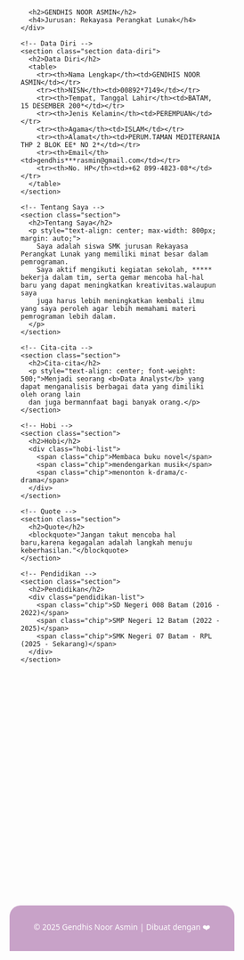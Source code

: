 <!DOCTYPE html>
<html lang="id">
<head>
  <meta charset="UTF-8">
  <meta name="viewport" content="width=device-width, initial-scale=1.0">
  <title>Web Profile Siswa</title>
  <style>
    * {
      margin: 0;
      padding: 0;
      box-sizing: border-box;
      font-family: 'Segoe UI', Tahoma, Geneva, Verdana, sans-serif;
    }

    body {
      background: #f8f6fa;
      color: #333;
      line-height: 1.6;
      overflow-x: hidden;
    }

    header {
      background: linear-gradient(135deg, #c8a2c8, #a2c2e6);
      color: #fff;
      padding: 60px 20px;
      text-align: center;
      border-radius: 0 0 40px 40px;
      animation: fadeDown 1s ease-in-out;
    }

    header h1 {
      font-size: 2.5rem;
      margin-bottom: 10px;
    }

    header p {
      font-size: 1.2rem;
      opacity: 0.9;
    }

    .container {
      max-width: 1100px;
      margin: auto;
      padding: 20px;
    }

    .profile-card {
      background: #fff;
      border-radius: 20px;
      padding: 30px;
      box-shadow: 0 8px 20px rgba(0,0,0,0.1);
      margin-top: -40px;
      text-align: center;
      animation: fadeUp 1.5s ease-in-out;
    }

    .profile-card img {
      width: 160px;
      height: 160px;
      border-radius: 50%;
      object-fit: cover;
      margin-bottom: 20px;
      border: 5px solid #c8a2c8;
      transition: transform 0.4s;
    }

    .profile-card img:hover {
      transform: scale(1.1) rotate(3deg);
    }

    .section {
      margin-top: 50px;
      padding: 20px;
      background: #fff;
      border-radius: 20px;
      box-shadow: 0 8px 20px rgba(0,0,0,0.1);
      animation: fadeUp 2s ease-in-out;
    }

    .section h2 {
      text-align: center;
      margin-bottom: 20px;
      color: #5a3c5a;
      position: relative;
    }

    .section h2::after {
      content: "";
      display: block;
      width: 60px;
      height: 4px;
      background: #c8a2c8;
      margin: 8px auto 0;
      border-radius: 2px;
    }

    .data-diri table {
      width: 100%;
      border-collapse: collapse;
    }

    .data-diri th, .data-diri td {
      padding: 12px 15px;
      text-align: left;
      border-bottom: 1px solid #eee;
    }

    .data-diri th {
      width: 220px;
      color: #6a4c93;
      background: #f3e8ff;
      border-radius: 8px;
    }

    .hobi-list, .pendidikan-list {
      display: flex;
      justify-content: center;
      flex-wrap: wrap;
      gap: 15px;
      margin-top: 15px;
    }

    .chip {
      background: #e6d4f5;
      padding: 12px 20px;
      border-radius: 25px;
      font-size: 0.95rem;
      font-weight: 500;
      color: #5a3c5a;
      transition: transform 0.3s;
    }

    .chip:hover {
      transform: scale(1.1);
      background: #c8a2c8;
      color: #fff;
    }

    blockquote {
      font-style: italic;
      color: #5a3c5a;
      text-align: center;
      border-left: 5px solid #c8a2c8;
      padding-left: 15px;
      margin: 20px auto;
      max-width: 700px;
      animation: pulse 3s infinite;
    }

    footer {
      margin-top: 50px;
      background: #c8a2c8;
      color: #fff;
      text-align: center;
      padding: 15px;
      border-radius: 20px 20px 0 0;
    }

    /* Animasi */
    @keyframes fadeUp {
      from { opacity: 0; transform: translateY(50px); }
      to { opacity: 1; transform: translateY(0); }
    }

    @keyframes fadeDown {
      from { opacity: 0; transform: translateY(-50px); }
      to { opacity: 1; transform: translateY(0); }
    }

    @keyframes pulse {
      0% { transform: scale(1); }
      50% { transform: scale(1.03); }
      100% { transform: scale(1); }

    }
  </style>
</head>
<body>
  <header>
    <h1>WEB PROFILE</h1>
    <p>SISWI• KELAS X • RPL 1</p>
  </header>

  <div class="container">
    <!-- Foto & Nama -->
    <div class="profile-card">
      <img src="https://uploads.onecompiler.io/43w7h5fjp/43w7mpzjj/GENDHIS%20NOOR%20ASMIN.jpg" alt="Foto Gendhis Noor Asmin">
        </div>

      <h2>GENDHIS NOOR ASMIN</h2>
      <h4>Jurusan: Rekayasa Perangkat Lunak</h4>
    </div>

    <!-- Data Diri -->
    <section class="section data-diri">
      <h2>Data Diri</h2>
      <table>
        <tr><th>Nama Lengkap</th><td>GENDHIS NOOR ASMIN</td></tr>
        <tr><th>NISN</th><td>00892*7149</td></tr>
        <tr><th>Tempat, Tanggal Lahir</th><td>BATAM, 15 DESEMBER 200*</td></tr>
        <tr><th>Jenis Kelamin</th><td>PEREMPUAN</td></tr>
        <tr><th>Agama</th><td>ISLAM</td></tr>
        <tr><th>Alamat</th><td>PERUM.TAMAN MEDITERANIA THP 2 BLOK EE* NO 2*</td></tr>
        <tr><th>Email</th><td>gendhis***rasmin@gmail.com</td></tr>
        <tr><th>No. HP</th><td>+62 899-4823-08*</td></tr>
      </table>
    </section>

    <!-- Tentang Saya -->
    <section class="section">
      <h2>Tentang Saya</h2>
      <p style="text-align: center; max-width: 800px; margin: auto;">
        Saya adalah siswa SMK jurusan Rekayasa Perangkat Lunak yang memiliki minat besar dalam pemrograman. 
        Saya aktif mengikuti kegiatan sekolah, ***** bekerja dalam tim, serta gemar mencoba hal-hal baru yang dapat meningkatkan kreativitas.walaupun saya
        juga harus lebih meningkatkan kembali ilmu yang saya peroleh agar lebih memahami materi pemrograman lebih dalam.
      </p>
    </section>

    <!-- Cita-cita -->
    <section class="section">
      <h2>Cita-cita</h2>
      <p style="text-align: center; font-weight: 500;">Menjadi seorang <b>Data Analyst</b> yang dapat menganalisis berbagai data yang dimiliki oleh orang lain
      dan juga bermannfaat bagi banyak orang.</p>
    </section>

    <!-- Hobi -->
    <section class="section">
      <h2>Hobi</h2>
      <div class="hobi-list">
        <span class="chip">Membaca buku novel</span>
        <span class="chip">mendengarkan musik</span>
        <span class="chip">menonton k-drama/c-drama</span>
      </div>
    </section>

    <!-- Quote -->
    <section class="section">
      <h2>Quote</h2>
      <blockquote>"Jangan takut mencoba hal baru,karena kegagalan adalah langkah menuju keberhasilan."</blockquote>
    </section>

    <!-- Pendidikan -->
    <section class="section">
      <h2>Pendidikan</h2>
      <div class="pendidikan-list">
        <span class="chip">SD Negeri 008 Batam (2016 - 2022)</span>
        <span class="chip">SMP Negeri 12 Batam (2022 - 2025)</span>
        <span class="chip">SMK Negeri 07 Batam - RPL (2025 - Sekarang)</span>
      </div>
    </section>
  </div>
  
  <section>
    <!-- Pengalaman Organisasi -->
    <section class="section">
      <h2>Pengalaman organisasi</h2>
      <div class="pendidikan-list">
        <span class="chip">Member English Club (2022)</span>
        <span class="chip">Anggota Pik-r (2022 - 2025 pada bulan febuary)</span>
        <span class="chip">Member tataboga (3 bulan)</span>
      </div>      
    </section>
  </div>
        
  <footer>
    <p>© 2025 Gendhis Noor Asmin | Dibuat dengan ❤️</p>
  </footer>
</body>
</html>
